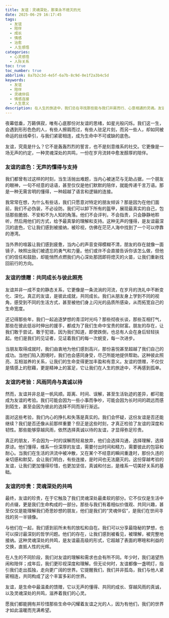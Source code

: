 ```yaml
---
title: 友谊：灵魂深处，那束永不熄灭的光
date: 2025-06-29 16:17:45
tags:
  - 友谊
  - 陪伴
  - 成长
  - 情感
  - 治愈
  - 人生感悟
categories:
  - 心灵感悟
  - 人际关系
toc: true
toc_number: true
abbrlink: 8a7b2c3d-4e5f-6a7b-8c9d-0e1f2a3b4c5d
keywords:
  - 友谊
  - 陪伴
  - 灵魂伴侣
  - 情感连接
  - 人生意义
description: 在人生的旅途中，我们总在寻找那些能与我们并肩而行、心意相通的灵魂。友谊，便是这样一种珍贵的存在，它如同一束温暖的光，照亮我们前行的路，给予我们力量与慰藉。本文将深入探讨友谊的真谛，感受它如何滋养我们的心灵，陪伴我们成长，成为生命中不可或缺的底色。
---
```


夜幕低垂，万籁俱寂，唯有心底那份对友谊的思绪，如星光般闪烁。我们这一生，会遇到形形色色的人，有些人擦肩而过，有些人驻足片刻，而另一些人，却如同被命运的丝线牵引，与我们紧密相连，成为生命中不可或缺的底色。

友谊，究竟是什么？它不是轰轰烈烈的誓言，也不是刻意维系的社交。它更像是一场无声的约定，一种灵魂深处的共鸣，一份在岁月流转中愈发醇厚的陪伴。

### 友谊的底色：无声的懂得与支持

我们都曾有过这样的时刻，当生活抛出难题，当内心被迷茫与无助占据，一个朋友的眼神，一句不经意的话语，甚至仅仅是他们默默的陪伴，就能传递千言万语。那是一种无需言明的懂得，一种超越了语言和逻辑的连接。

我常常在想，为什么有些话，我们只愿意对特定的朋友倾诉？那是因为在他们面前，我们不必伪装，不必设防。我们可以卸下所有的盔甲，展现最真实的自己，包括那些脆弱、不安和不为人知的角落。他们不会评判，不会指责，只会静静地聆听，然后用他们的方式，给予最真挚的理解和支持。这种无声的懂得，是友谊最深沉的底色，它让我们感到被接纳，被珍视，仿佛在茫茫人海中找到了一个可以停靠的港湾。

当外界的喧嚣让我们感到疲惫，当内心的声音变得模糊不清，朋友的存在就像一面镜子，映照出我们被遗忘的勇气和力量。他们或许不会直接告诉你该怎么做，但他们的信任和鼓励，却能悄然点燃我们内心深处那团即将熄灭的火苗，让我们重新找回前行的方向。

### 友谊的馈赠：共同成长与彼此照亮

友谊并非一成不变的静态关系，它更像是一条流淌的河流，在岁月的洗礼中不断变化、深化。真正的友谊，是彼此成就，共同成长。我们从朋友身上学到不同的视角，感受到不同的生活方式，甚至被他们身上闪光的品质所感染，从而拓宽自己的生命宽度。

还记得那些年，我们一起追逐梦想的青涩时光吗？那些彻夜长谈，那些互相打气，那些在彼此低谷时伸出的援手，都成为了我们生命中宝贵的财富。朋友的存在，让我们敢于尝试，敢于犯错，因为我们知道，即使跌倒，也总有人会在身后轻轻扶起。他们是我们的见证者，见证着我们的每一次蜕变，每一次进步。

当朋友取得成就时，我们由衷地为他们感到高兴，那份喜悦甚至超越了我们自己的成功。当他们陷入困境时，我们也会感同身受，尽己所能地提供帮助。这种彼此照亮、互相滋养的关系，让我们的生命变得更加丰盈和有意义。友谊的馈赠，不仅仅是情感上的慰藉，更是精神上的富足，它让我们在人生的旅途中，不再感到孤单。

### 友谊的考验：风雨同舟与真诚以待

然而，友谊并非总是一帆风顺。距离、时间、误解，甚至生活轨迹的差异，都可能成为友谊的考验。我们可能会因为一些小事而争吵，可能会因为长时间的疏远而感到陌生，甚至会因为彼此的选择不同而渐行渐远。

面对这些考验，我们内心的挣扎和失落是真实的。我们会怀疑，这份友谊是否还能继续？我们是否还像从前那样重要？但正是这些时刻，才真正检验了友谊的深度和韧性。那些能够穿越风雨，依然选择真诚以待的友谊，才显得弥足珍贵。

真正的朋友，不会因为一时的误解而轻易放弃，他们会选择沟通，选择理解，选择原谅。他们懂得，维系一份深厚的友谊，需要付出时间和精力，需要彼此的包容和耐心。当我们在生活的洪流中被冲散，又在某个不经意的瞬间重逢时，那份久违的亲切感和默契，会让我们明白，有些连接，是时间也无法磨灭的。这份穿越考验的友谊，让我们更加懂得珍惜，也更加坚信，真诚和付出，是维系一切美好关系的基础。

### 友谊的珍贵：灵魂深处的共鸣

最终，友谊的珍贵，在于它触及了我们灵魂深处最柔软的部分。它不仅仅是生活中的点缀，更是我们生命构成的一部分。那些与我们有着相似价值观、共同兴趣，甚至仅仅是能理解我们奇思妙想的朋友，他们是我们的“灵魂伴侣”，是我们在世间寻找的另一半镜像。

与他们在一起，我们感到前所未有的放松和自在。我们可以分享最隐秘的梦想，也可以探讨最深刻的哲学问题。他们的存在，让我们感到被看见，被理解，被完整地接纳。这种灵魂深处的共鸣，是友谊最高级的形式，它超越了表面的寒暄和利益的交换，直抵人性的光辉。

在人生的不同阶段，我们对友谊的理解和需求也会有所不同。年少时，我们渴望热闹和陪伴；成年后，我们更珍视深度和理解。但无论何时，友谊都像一盏明灯，指引我们走出孤独，走向更广阔的世界。它提醒我们，我们并非孤岛，我们与他人紧密相连，共同构成了这个丰富多彩的世界。

友谊，是生命中最温柔的馈赠，它以无声的懂得、共同的成长、穿越风雨的真诚，以及灵魂深处的共鸣，滋养着我们的心灵。

愿我们都能拥有并珍惜那些生命中闪耀着友谊之光的人，因为有他们，我们的世界才如此温暖而充满希望。